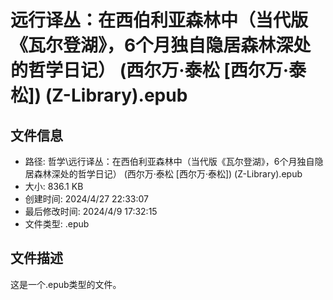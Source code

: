 ﻿# 远行译丛：在西伯利亚森林中（当代版《瓦尔登湖》，6个月独自隐居森林深处的哲学日记） (西尔万·泰松 [西尔万·泰松]) (Z-Library).epub

## 文件信息
- 路径: 哲学\远行译丛：在西伯利亚森林中（当代版《瓦尔登湖》，6个月独自隐居森林深处的哲学日记） (西尔万·泰松 [西尔万·泰松]) (Z-Library).epub
- 大小: 836.1 KB
- 创建时间: 2024/4/27 22:33:07
- 最后修改时间: 2024/4/9 17:32:15
- 文件类型: .epub

## 文件描述
这是一个.epub类型的文件。

